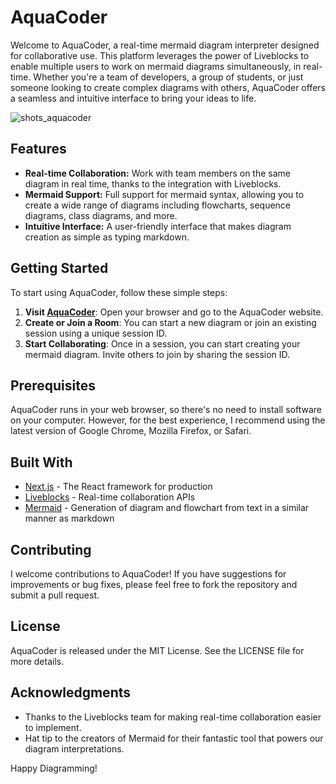 # AquaCoder

Welcome to AquaCoder, a real-time mermaid diagram interpreter designed for collaborative use. This platform leverages the power of Liveblocks to enable multiple users to work on mermaid diagrams simultaneously, in real-time. Whether you're a team of developers, a group of students, or just someone looking to create complex diagrams with others, AquaCoder offers a seamless and intuitive interface to bring your ideas to life.

![shots_aquacoder](https://github.com/WizzzStark/AquaCoder/assets/85120579/6c8f907d-bc95-4c6b-959c-f8d1f106eb10)


## Features

- **Real-time Collaboration:** Work with team members on the same diagram in real time, thanks to the integration with Liveblocks.
- **Mermaid Support:** Full support for mermaid syntax, allowing you to create a wide range of diagrams including flowcharts, sequence diagrams, class diagrams, and more.
- **Intuitive Interface:** A user-friendly interface that makes diagram creation as simple as typing markdown.

## Getting Started

To start using AquaCoder, follow these simple steps:

1. **Visit [AquaCoder](#)**: Open your browser and go to the AquaCoder website.
2. **Create or Join a Room**: You can start a new diagram or join an existing session using a unique session ID.
3. **Start Collaborating**: Once in a session, you can start creating your mermaid diagram. Invite others to join by sharing the session ID.

## Prerequisites

AquaCoder runs in your web browser, so there's no need to install software on your computer. However, for the best experience, I recommend using the latest version of Google Chrome, Mozilla Firefox, or Safari.

## Built With

- [Next.js](https://nextjs.org/) - The React framework for production
- [Liveblocks](https://liveblocks.io/) - Real-time collaboration APIs
- [Mermaid](https://mermaid-js.github.io/mermaid/#/) - Generation of diagram and flowchart from text in a similar manner as markdown

## Contributing

I welcome contributions to AquaCoder! If you have suggestions for improvements or bug fixes, please feel free to fork the repository and submit a pull request.

## License

AquaCoder is released under the MIT License. See the LICENSE file for more details.

## Acknowledgments

- Thanks to the Liveblocks team for making real-time collaboration easier to implement.
- Hat tip to the creators of Mermaid for their fantastic tool that powers our diagram interpretations.

Happy Diagramming!
